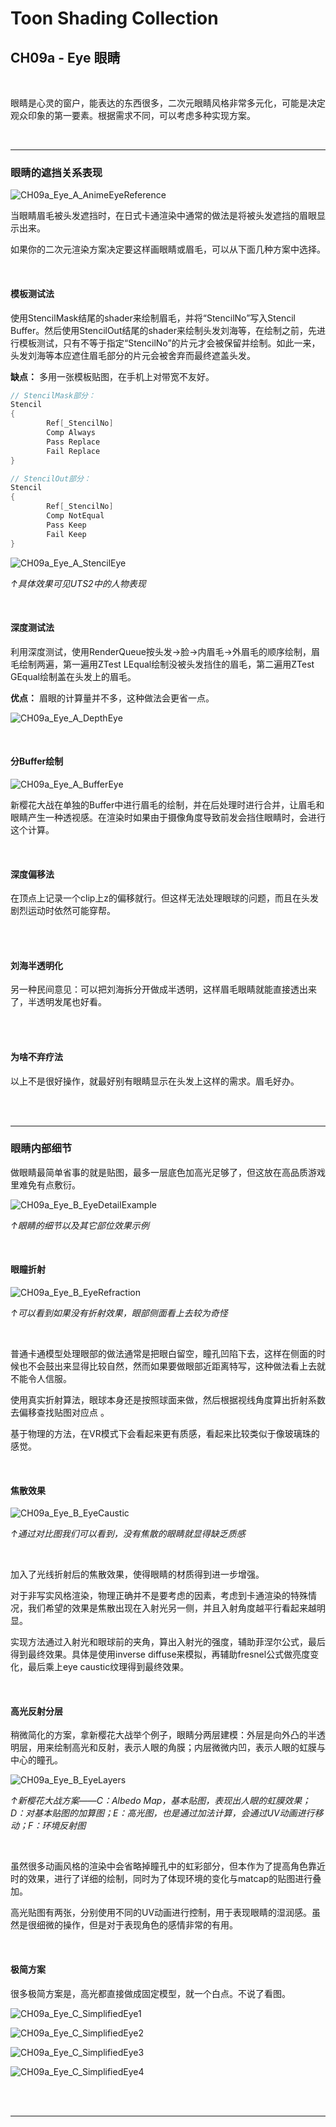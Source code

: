 # Toon Shading Collection 

## CH09a - Eye 眼睛

<br>

眼睛是心灵的窗户，能表达的东西很多，二次元眼睛风格非常多元化，可能是决定观众印象的第一要素。根据需求不同，可以考虑多种实现方案。

<br>

------

### 眼睛的遮挡关系表现

![CH09a_Eye_A_AnimeEyeReference](../imgs/CH09a_Eye_A_AnimeEyeReference.jpg)

当眼睛眉毛被头发遮挡时，在日式卡通渲染中通常的做法是将被头发遮挡的眉眼显示出来。

如果你的二次元渲染方案决定要这样画眼睛或眉毛，可以从下面几种方案中选择。

<br>

#### 模板测试法

使用StencilMask结尾的shader来绘制眉毛，并将“StencilNo”写入Stencil Buffer。然后使用StencilOut结尾的shader来绘制头发刘海等，在绘制之前，先进行模板测试，只有不等于指定“StencilNo”的片元才会被保留并绘制。如此一来，头发刘海等本应遮住眉毛部分的片元会被舍弃而最终遮盖头发。

**缺点：** 多用一张模板贴图，在手机上对带宽不友好。

```glsl
// StencilMask部分：
Stencil 
{
    	Ref[_StencilNo]
        Comp Always
        Pass Replace
        Fail Replace
}

// StencilOut部分：
Stencil 
{
    	Ref[_StencilNo]
        Comp NotEqual
        Pass Keep
        Fail Keep
}

```

![CH09a_Eye_A_StencilEye](../imgs/CH09a_Eye_A_StencilEye.jpg)

*↑具体效果可见UTS2中的人物表现*

<br>

#### 深度测试法

利用深度测试，使用RenderQueue按头发→脸→内眉毛→外眉毛的顺序绘制，眉毛绘制两遍，第一遍用ZTest LEqual绘制没被头发挡住的眉毛，第二遍用ZTest GEqual绘制盖在头发上的眉毛。

**优点：** 眉眼的计算量并不多，这种做法会更省一点。

![CH09a_Eye_A_DepthEye](../imgs/CH09a_Eye_A_DepthEye.jpg)

<br>

#### 分Buffer绘制

![CH09a_Eye_A_BufferEye](../imgs/CH09a_Eye_A_BufferEye.png)

新樱花大战在单独的Buffer中进行眉毛的绘制，并在后处理时进行合并，让眉毛和眼睛产生一种透视感。在渲染时如果由于摄像角度导致前发会挡住眼睛时，会进行这个计算。

<br>

#### 深度偏移法

在顶点上记录一个clip上z的偏移就行。但这样无法处理眼球的问题，而且在头发剧烈运动时依然可能穿帮。

<br><br>

#### 刘海半透明化

另一种民间意见：可以把刘海拆分开做成半透明，这样眉毛眼睛就能直接透出来了，半透明发尾也好看。

<br><br>

#### 为啥不弃疗法

以上不是很好操作，就最好别有眼睛显示在头发上这样的需求。眉毛好办。

<br>

<br>

------

### 眼睛内部细节

做眼睛最简单省事的就是贴图，最多一层底色加高光足够了，但这放在高品质游戏里难免有点敷衍。

![CH09a_Eye_B_EyeDetailExample](../imgs/CH09a_Eye_B_EyeDetailExample.gif)

*↑眼睛的细节以及其它部位效果示例*

<br>

#### 眼瞳折射

![CH09a_Eye_B_EyeRefraction](../imgs/CH09a_Eye_B_EyeRefraction.jpg)

*↑可以看到如果没有折射效果，眼部侧面看上去较为奇怪*

<br>

普通卡通模型处理眼部的做法通常是把眼白留空，瞳孔凹陷下去，这样在侧面的时候也不会鼓出来显得比较自然，然而如果要做眼部近距离特写，这种做法看上去就不能令人信服。

使用真实折射算法，眼球本身还是按照球面来做，然后根据视线角度算出折射系数去偏移查找贴图对应点 。

基于物理的方法，在VR模式下会看起来更有质感，看起来比较类似于像玻璃珠的感觉。

<br>

#### 焦散效果

![CH09a_Eye_B_EyeCaustic](../imgs/CH09a_Eye_B_EyeCaustic.jpg)

*↑通过对比图我们可以看到，没有焦散的眼睛就显得缺乏质感*

<br>

加入了光线折射后的焦散效果，使得眼睛的材质得到进一步增强。

对于非写实风格渲染，物理正确并不是要考虑的因素，考虑到卡通渲染的特殊情况，我们希望的效果是焦散出现在入射光另一侧，并且入射角度越平行看起来越明显。

实现方法通过入射光和眼球前的夹角，算出入射光的强度，辅助菲涅尔公式，最后得到最终效果。具体是使用inverse diffuse来模拟，再辅助fresnel公式做亮度变化，最后乘上eye caustic纹理得到最终效果。

<br>

#### 高光反射分层

稍微简化的方案，拿新樱花大战举个例子，眼睛分两层建模：外层是向外凸的半透明层，用来绘制高光和反射，表示人眼的角膜；内层微微内凹，表示人眼的虹膜与中心的瞳孔。

![CH09a_Eye_B_EyeLayers](../imgs/CH09a_Eye_B_EyeLayers.jpg)

*↑新樱花大战方案——C：Albedo Map，基本贴图，表现出人眼的虹膜效果；D：对基本贴图的加算图；E：高光图，也是通过加法计算，会通过UV动画进行移动；F：环境反射图*

<br>

虽然很多动画风格的渲染中会省略掉瞳孔中的虹彩部分，但本作为了提高角色靠近时的效果，进行了详细的绘制，同时为了体现环境的变化与matcap的贴图进行叠加。

高光贴图有两张，分别使用不同的UV动画进行控制，用于表现眼睛的湿润感。虽然是很细微的操作，但是对于表现角色的感情非常的有用。

<br>

#### 极简方案

很多极简方案是，高光都直接做成固定模型，就一个白点。不说了看图。

![CH09a_Eye_C_SimplifiedEye1](../imgs/CH09a_Eye_C_SimplifiedEye1.png)

![CH09a_Eye_C_SimplifiedEye2](../imgs/CH09a_Eye_C_SimplifiedEye2.png)

![CH09a_Eye_C_SimplifiedEye3](../imgs/CH09a_Eye_C_SimplifiedEye3.png)

![CH09a_Eye_C_SimplifiedEye4](../imgs/CH09a_Eye_C_SimplifiedEye4.png)

<br>

<br>

------



